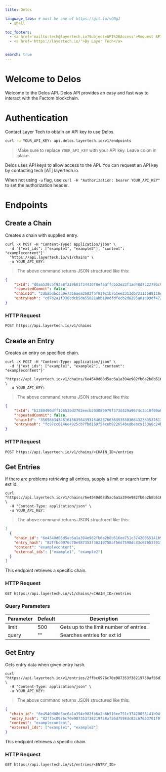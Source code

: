 ```yaml
---
title: Delos

language_tabs: # must be one of https://git.io/vQNgJ
  - shell

toc_footers:
  - <a href='mailto:tech@layertech.io?Subject=API%20Access'>Request API Key</a>
  - <a href='https://layertech.io/'>By Layer Tech</a>


search: true
---
```


# Welcome to Delos

Welcome to the Delos API. Delos API provides an easy and fast way to interact with the Factom blockchain. 

# Authentication

Contact Layer Tech to obtain an API key to use Delos.

```bash
curl -u YOUR_API_KEY: api.delos.layertech.io/v1/endpoints
```

> Make sure to replace `YOUR_API_KEY` with your API key. Leave colon in place.

Delos uses API keys to allow access to the API. You can request an API key by contacting tech [AT] layertech.io.

<aside class="notice">When not using <code>-u</code> flag, use <code>curl -H "Authorization: bearer YOUR_API_KEY"</code> to set the authorization header.</aside>

# Endpoints


## Create a Chain

Creates a chain with supplied entry.

```shell
curl -X POST -H "Content-Type: application/json" \ 
  -d '{"ext_ids": ["example1", "example2"], "content": "examplecontent"}'
  "https://api.layertech.io/v1/chains" \
  -u YOUR_API_KEY:
```

> The above command returns JSON structured like this:

```json
{
    "txId": "d0aa528c5f93a8f219b81f34430f8ef5affcb52e23f1ad48d7c2279bc96b76f",
    "repeatedCommit": false,
    "chainId": "2dba5dbc339e7316aea2683faf839c1b7b1ee2313db72112588118df066aa35",
    "entryHash": "cd7b2a1f336cdcb5da55021abb18edfdfecb2d6295a01d89df472b106461edd"
}
```


### HTTP Request

`POST https://api.layertech.io/v1/chains`








## Create an Entry 

Creates an entry on specified chain.

```shell
curl -X POST -H "Content-Type: application/json" \ 
  -d '{"ext_ids": ["example1", "example2"], "content": "examplecontent"}'
  "https://api.layertech.io/v1/chains/6e4540d08d5ac6a1a394e982fb6a2b8b516ee751c37420055141b94fe070bfe/entries" \
  -u YOUR_API_KEY:
```

> The above command returns JSON structured like this:

```json
{
    "txId": "b2380490dff126530d2702eecb203089979f373d429a9674c3b10f09a0fc9563",
    "repeatedCommit": false,
    "chainId": "3565663434616136356439316462376636393530366432383537613430356535",
    "entryHash": "fc97cc6146e4925cb7fbd160f54ceb022654be8bebc9153a8c24b8365570d1da"
}
```


### HTTP Request

`POST https://api.layertech.io/v1/chains/<CHAIN_ID>/entries`








## Get Entries

If there are problems retrieving all entries, supply a limit or search term for ext id.

```shell
curl "https://api.layertech.io/v1/chains/6e4540d08d5ac6a1a394e982fb6a2b8b516ee751c37420055141b94fe070bfe/entries" \
  -H "Content-Type: application/json" \ 
  -u YOUR_API_KEY:
```


> The above command returns JSON structured like this:

```json
[
  {
    "chain_id": "6e4540d08d5ac6a1a394e982fb6a2b8b516ee751c37420055141b94fe070bfe",
    "entry_hash": "82ffbc0976c70e987353f38219758af56d7598dc83c67653701f0f19b25b64e",
    "content": "examplecontent",
    "external_ids": ["example1", "example2"]
  }
]
```

This endpoint retrieves a specific chain.

### HTTP Request

`GET https://api.layertech.io/v1/chains/<CHAIN_ID>/entries`


### Query Parameters

Parameter | Default | Description
--------- | ------- | -----------
limit | 500 | Gets up to the limit number of entries.
query | "" | Searches entries for ext id










## Get Entry

Gets entry data when given entry hash.

```shell
curl "https://api.layertech.io/v1/entries/2ffbc0976c70e987353f38219758af56d7598dc83c67653701f0f19b25b64e" \
  -H "Content-Type: application/json" \ 
  -u YOUR_API_KEY:
```


> The above command returns JSON structured like this:

```json
{
  "chain_id": "6e4540d08d5ac6a1a394e982fb6a2b8b516ee751c37420055141b94fe070bfe",
  "entry_hash": "82ffbc0976c70e987353f38219758af56d7598dc83c67653701f0f19b25b64e",
  "content": "examplecontent",
  "external_ids": ["example1", "example2"]
}
```

This endpoint retrieves a specific chain.

### HTTP Request

`GET https://api.layertech.io/v1/entries/<ENTRY_ID>`



